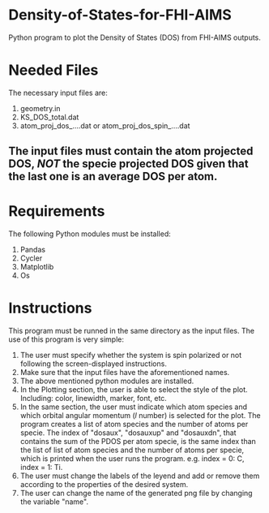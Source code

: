 # Density-of-States-for-FHI-AIMS
Python program to plot the Density of States (DOS) from FHI-AIMS outputs.

# Needed Files
The necessary input files are:
  1.  geometry.in
  2.  KS_DOS_total.dat
  3.  atom_proj_dos_....dat or atom_proj_dos_spin_....dat
##  The input files must contain the atom projected DOS, *NOT* the specie projected DOS given that the last one is an average DOS per atom.

# Requirements  
The following Python modules must be installed:
  1.  Pandas
  2.  Cycler
  3.  Matplotlib
  4.  Os

# Instructions
This program must be runned in the same directory as the input files.
The use of this program is very simple:
1.  The user must specify whether the system is spin polarized or not following the screen-displayed instructions.
1.  Make sure that the input files have the aforementioned names.
2.  The above mentioned python modules are installed.
3.  In the Plotting section, the user is able to select the style of the plot. Including: color, linewidth, marker, font, etc.
4.  In the same section, the user must indicate which atom species and which orbital angular momentum (*l* number) is selected for the plot. The program creates a list of atom species and the number of atoms per specie. The index of "dosaux", "dosauxup" and "dosauxdn", that contains the sum of the PDOS per atom specie, is the same index than the list of list of atom species and the number of atoms per specie, which is printed when the user runs the program. e.g. index = 0: C, index = 1: Ti.
5.  The user must change the labels of the leyend and add or remove them according to the properties of the desired system.
6.  The user can change the name of the generated png file by changing the variable "name".
